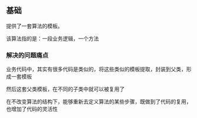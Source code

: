 ## 基础

提供了一套算法的模板。

该算法指的是：一段业务逻辑，一个方法

### 解决的问题痛点

业务代码中，其实有很多代码是类似的，将这些类似的模板提取，封装到父类，形成一套模板

然后这套父类模板，在不同的子类中就可以被复用了

在不改变算法的结构下，能够重新去定义算法的某些步骤，既做到了代码的复用，也增加了代码的灵活性
